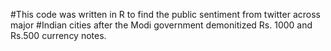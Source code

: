 #This code was written in R to find the public sentiment from twitter across major
#Indian cities after the Modi government demonitized Rs. 1000 and Rs.500 currency notes.
